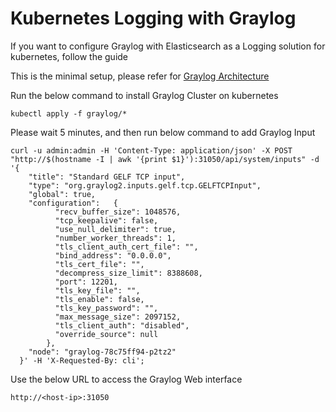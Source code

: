 # Kubernetes Logging with Graylog 

If you want to configure Graylog with Elasticsearch as a Logging solution for kubernetes, follow the guide 

This is the minimal setup, please refer for [Graylog Architecture](https://docs.graylog.org/en/4.0/pages/architecture.html)

Run the below command to install Graylog Cluster on kubernetes 
```
kubectl apply -f graylog/*
```

Please wait 5 minutes, and then run below command to add Graylog Input
```
curl -u admin:admin -H 'Content-Type: application/json' -X POST "http://$(hostname -I | awk '{print $1}'):31050/api/system/inputs" -d '{
    "title": "Standard GELF TCP input",
    "type": "org.graylog2.inputs.gelf.tcp.GELFTCPInput",
    "global": true,
    "configuration":   {
          "recv_buffer_size": 1048576,
          "tcp_keepalive": false,
          "use_null_delimiter": true,
          "number_worker_threads": 1,
          "tls_client_auth_cert_file": "",
          "bind_address": "0.0.0.0",
          "tls_cert_file": "",
          "decompress_size_limit": 8388608,
          "port": 12201,
          "tls_key_file": "",
          "tls_enable": false,
          "tls_key_password": "",
          "max_message_size": 2097152,
          "tls_client_auth": "disabled",
          "override_source": null
        },
    "node": "graylog-78c75ff94-p2tz2"
  }' -H 'X-Requested-By: cli';
```

Use the below URL to access the Graylog Web interface
```
http://<host-ip>:31050
```
